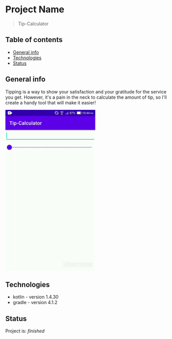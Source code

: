 # Project Name
> Tip-Calculator

## Table of contents
* [General info](#general-info)
* [Technologies](#technologies)
* [Status](#status)

## General info
Tipping is a way to show your satisfaction and your gratitude for the service you get. However, it's a pain in the neck to calculate the amount of tip, so I'll create a handy tool that will make it easier!

<img src="/gif/Tip-Calculator.gif" width="280" height="500"/>

## Technologies
* kotlin - version 1.4.30
* gradle - version 4.1.2

## Status
Project is: _finished_
